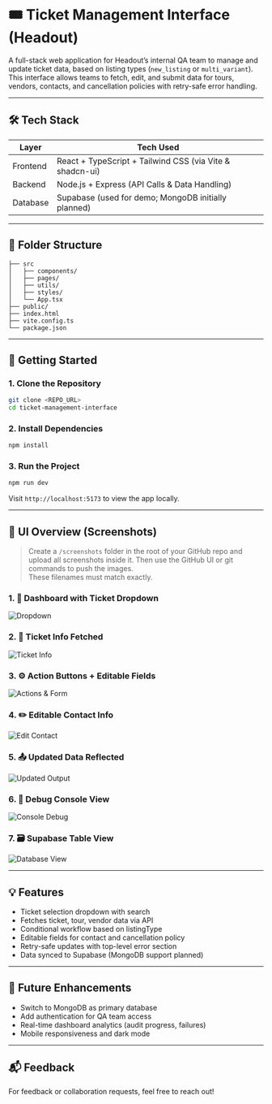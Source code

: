 
# 🎟️ Ticket Management Interface (Headout)

A full-stack web application for Headout’s internal QA team to manage and update ticket data, based on listing types (`new_listing` or `multi_variant`). This interface allows teams to fetch, edit, and submit data for tours, vendors, contacts, and cancellation policies with retry-safe error handling.


---

## 🛠️ Tech Stack

| Layer      | Tech Used                                        |
|------------|--------------------------------------------------|
| Frontend   | React + TypeScript + Tailwind CSS (via Vite & shadcn-ui) |
| Backend    | Node.js + Express (API Calls & Data Handling)    |
| Database   | Supabase (used for demo; MongoDB initially planned) |

---

## 📁 Folder Structure

```
├── src
│   ├── components/
│   ├── pages/
│   ├── utils/
│   ├── styles/
│   └── App.tsx
├── public/
├── index.html
├── vite.config.ts
└── package.json
```

---

## 🚀 Getting Started

### 1. Clone the Repository

```bash
git clone <REPO_URL>
cd ticket-management-interface
```

### 2. Install Dependencies

```bash
npm install
```

### 3. Run the Project

```bash
npm run dev
```

Visit `http://localhost:5173` to view the app locally.

---

## 📸 UI Overview (Screenshots)

> Create a `/screenshots` folder in the root of your GitHub repo and upload all screenshots inside it. Then use the GitHub UI or git commands to push the images.  
> These filenames must match exactly.

### 1. 🎯 Dashboard with Ticket Dropdown  
![Dropdown](./screenshots/Screenshot%202025-05-26%20at%2011.08.34%20AM.png)

### 2. 🧾 Ticket Info Fetched  
![Ticket Info](./screenshots/Screenshot%202025-05-26%20at%2011.08.47%20AM.png)

### 3. ⚙️ Action Buttons + Editable Fields  
![Actions & Form](./screenshots/Screenshot%202025-05-26%20at%2011.09.06%20AM.png)

### 4. ✏️ Editable Contact Info  
![Edit Contact](./screenshots/Screenshot%202025-05-26%20at%2011.09.16%20AM.png)

### 5. 📤 Updated Data Reflected  
![Updated Output](./screenshots/Screenshot%202025-05-26%20at%2011.09.43%20AM.png)

### 6. 🧪 Debug Console View  
![Console Debug](./screenshots/Screenshot%202025-05-26%20at%2011.09.53%20AM.png)

### 7. 🗃 Supabase Table View  
![Database View](./screenshots/Screenshot%202025-05-26%20at%2011.10.09%20AM.png)

---

## 💡 Features

- Ticket selection dropdown with search
- Fetches ticket, tour, vendor data via API
- Conditional workflow based on listingType
- Editable fields for contact and cancellation policy
- Retry-safe updates with top-level error section
- Data synced to Supabase (MongoDB support planned)

---

## 📌 Future Enhancements

- Switch to MongoDB as primary database
- Add authentication for QA team access
- Real-time dashboard analytics (audit progress, failures)
- Mobile responsiveness and dark mode

---

## 📬 Feedback

For feedback or collaboration requests, feel free to reach out!
